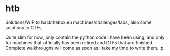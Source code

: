 # htb
Solutions/WIP to hackthebox.eu machines/challenges/labs, also some solutions to CTFs

Quite slim for now, only contain the python code I have been using, 
and only for machines that officially has been retired and CTFs that are finished.
Complete walkhroughs will come as soon as I take my time to write them. :p